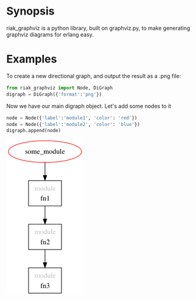 # Synopsis

riak_graphviz is a python library, built on graphviz.py, to make generating graphviz diagrams for erlang easy.

# Examples

To create a new directional graph, and output the result as a .png file:

```python
from riak_graphviz import Node, DiGraph
digraph = DiGraph({'format':'png'})
```
Now we have our main digraph object.  Let's add some nodes to it

```python
node = Node({'label':'module1', 'color': 'red'})
node = Node({'label':'module2', 'color': 'blue'})
digraph.append(node)
```


![alt tag](https://github.com/erikleitch/riak_graphviz/blob/master/img/call_stack.png)

